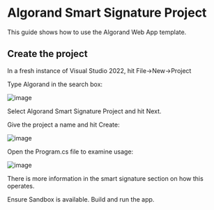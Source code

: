 # Algorand Smart Signature Project

This guide shows how to use the Algorand Web App template.

## Create the project

In a fresh instance of  Visual Studio 2022, hit File->New->Project

Type Algorand in the search box:

![image](https://user-images.githubusercontent.com/33515470/191026712-62f8a241-9d66-4dae-bed4-238183c84d98.png)

Select Algorand Smart Signature Project and hit Next.

Give the project a name and hit Create:

![image](https://user-images.githubusercontent.com/33515470/221979886-d3197f03-32fb-4730-81e8-4c84cdf81f81.png)

Open the Program.cs file to examine usage:

![image](https://user-images.githubusercontent.com/33515470/221980105-df0a2ffb-944d-4955-9eb0-c7ed78364053.png)

There is more information in the smart signature section on how this operates.

Ensure Sandbox is available. Build and run the app.
